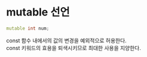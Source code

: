 # mutable 선언

```cpp
mutable int num;
```

const 함수 내에서의 값의 변경을 예외적으로 허용한다.  
const 키워드의 효용을 퇴색시키므로 최대한 사용을 지양한다.
